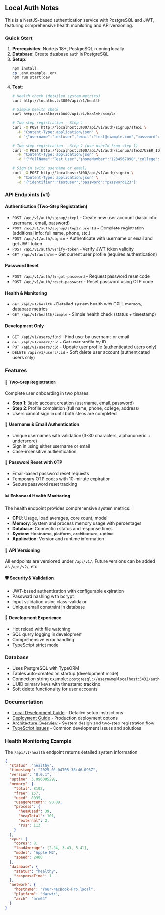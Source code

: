 
## Local Auth Notes

This is a NestJS-based authentication service with PostgreSQL and JWT, featuring comprehensive health monitoring and API versioning.

### Quick Start

1. **Prerequisites**: Node.js 18+, PostgreSQL running locally
2. **Database**: Create database `auth` in PostgreSQL
3. **Setup**:
   ```bash
   npm install
   cp .env.example .env
   npm run start:dev
   ```
4. **Test**:
   ```bash
   # Health check (detailed system metrics)
   curl http://localhost:3000/api/v1/health
   
   # Simple health check
   curl http://localhost:3000/api/v1/health/simple
   
   # Two-step registration - Step 1
   curl -X POST http://localhost:3000/api/v1/auth/signup/step1 \
     -H "Content-Type: application/json" \
     -d '{"username":"testuser","email":"test@example.com","password":"password123"}'
   
   # Two-step registration - Step 2 (use userId from step 1)
   curl -X POST http://localhost:3000/api/v1/auth/signup/step2/USER_ID_HERE \
     -H "Content-Type: application/json" \
     -d '{"fullName":"Test User","phoneNumber":"1234567890","college":"Test University","address":"123 Test Street"}'
   
   # Sign in (with username or email)
   curl -X POST http://localhost:3000/api/v1/auth/signin \
     -H "Content-Type: application/json" \
     -d '{"identifier":"testuser","password":"password123"}'
   ```

### API Endpoints (v1)

#### Authentication (Two-Step Registration)
- `POST /api/v1/auth/signup/step1` - Create new user account (basic info: username, email, password)
- `POST /api/v1/auth/signup/step2/:userId` - Complete registration (additional info: full name, phone, etc.)
- `POST /api/v1/auth/signin` - Authenticate with username or email and get JWT token
- `POST /api/v1/auth/verify-token` - Verify JWT token validity
- `GET /api/v1/auth/me` - Get current user profile (requires authentication)

#### Password Reset
- `POST /api/v1/auth/forgot-password` - Request password reset code
- `POST /api/v1/auth/reset-password` - Reset password using OTP code

#### Health & Monitoring
- `GET /api/v1/health` - Detailed system health with CPU, memory, database metrics
- `GET /api/v1/health/simple` - Simple health check (status + timestamp)

#### Development Only
- `GET /api/v1/users/find` - Find user by username or email
- `GET /api/v1/users/:id` - Get user profile by ID
- `PUT /api/v1/users/:id` - Update user profile (authenticated users only)
- `DELETE /api/v1/users/:id` - Soft delete user account (authenticated users only)

### Features

#### 🔧 **Two-Step Registration**
Complete user onboarding in two phases:
- **Step 1**: Basic account creation (username, email, password)
- **Step 2**: Profile completion (full name, phone, college, address)
- Users cannot sign in until both steps are completed

#### 🔑 **Username & Email Authentication**
- Unique usernames with validation (3-30 characters, alphanumeric + underscore)
- Sign in using either username or email
- Case-insensitive authentication

#### 🔄 **Password Reset with OTP**
- Email-based password reset requests
- Temporary OTP codes with 10-minute expiration
- Secure password reset tracking

#### 📊 **Enhanced Health Monitoring**
The health endpoint provides comprehensive system metrics:
- **CPU**: Usage, load averages, core count, model
- **Memory**: System and process memory usage with percentages
- **Database**: Connection status and response times
- **System**: Hostname, platform, architecture, uptime
- **Application**: Version and runtime information

#### 🔧 **API Versioning**
All endpoints are versioned under `/api/v1/`. Future versions can be added as `/api/v2/`, etc.

#### 🛡️ **Security & Validation**
- JWT-based authentication with configurable expiration
- Password hashing with bcrypt
- Input validation using class-validator
- Unique email constraint in database

#### 🚀 **Development Experience**
- Hot reload with file watching
- SQL query logging in development
- Comprehensive error handling
- TypeScript strict mode

### Database
- Uses PostgreSQL with TypeORM
- Tables auto-created on startup (development mode)
- Connection string example: `postgresql://username@localhost:5432/auth`
- UUID primary keys with timestamp tracking
- Soft delete functionality for user accounts

### Documentation
- [Local Development Guide](./docs/local-development.md) - Detailed setup instructions
- [Deployment Guide](./docs/deployment.md) - Production deployment options
- [Architecture Overview](./docs/architecture.md) - System design and two-step registration flow
- [TypeScript Issues](./docs/typescript-issues.md) - Common development issues and solutions

### Health Monitoring Example

The `/api/v1/health` endpoint returns detailed system information:

```json
{
  "status": "healthy",
  "timestamp": "2025-09-04T05:38:46.096Z",
  "version": "0.0.1",
  "uptime": 3.096085292,
  "memory": {
    "total": 8192,
    "free": 157,
    "used": 8035,
    "usagePercent": 98.09,
    "process": {
      "heapUsed": 39,
      "heapTotal": 101,
      "external": 2,
      "rss": 113
    }
  },
  "cpu": {
    "cores": 8,
    "loadAverage": [2.94, 3.43, 5.41],
    "model": "Apple M2",
    "speed": 2400
  },
  "database": {
    "status": "healthy",
    "responseTime": 1
  },
  "network": {
    "hostname": "Your-MacBook-Pro.local",
    "platform": "darwin",
    "arch": "arm64"
  }
}
```
